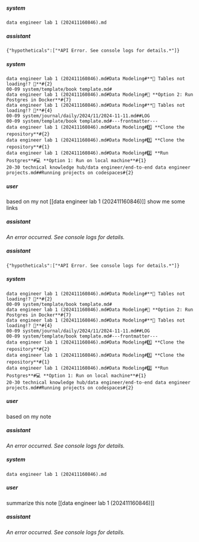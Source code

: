 ##### system
```sc-context
data engineer lab 1 (202411160846).md
```

##### assistant
```lookup
{"hypotheticals":["*API Error. See console logs for details.*"]}
```

##### system
```sc-context
data engineer lab 1 (202411160846).md#Data Modeling#**🚨 Tables not loading!? 🚨**#{2}
00-09 system/template/book template.md#
data engineer lab 1 (202411160846).md#Data Modeling#🐳 **Option 2: Run Postgres in Docker**#{7}
data engineer lab 1 (202411160846).md#Data Modeling#**🚨 Tables not loading!? 🚨**#{4}
00-09 system/journal/daily/2024/11/2024-11-11.md##LOG
00-09 system/template/book template.md#---frontmatter---
data engineer lab 1 (202411160846).md#Data Modeling#1️⃣ **Clone the repository**#{2}
data engineer lab 1 (202411160846).md#Data Modeling#1️⃣ **Clone the repository**#{1}
data engineer lab 1 (202411160846).md#Data Modeling#2️⃣ **Run Postgres**#💻 **Option 1: Run on local machine**#{1}
20-30 technical knowledge hub/data engineer/end-to-end data engineer projects.md##Running projects on codespaces#{2}
```

##### user
based on my not [[data engineer lab 1 (202411160846)]] show me some links

##### assistant
*An error occurred. See console logs for details.*

##### assistant
```lookup
{"hypotheticals":["*API Error. See console logs for details.*"]}
```

##### system
```sc-context
data engineer lab 1 (202411160846).md#Data Modeling#**🚨 Tables not loading!? 🚨**#{2}
00-09 system/template/book template.md#
data engineer lab 1 (202411160846).md#Data Modeling#🐳 **Option 2: Run Postgres in Docker**#{7}
data engineer lab 1 (202411160846).md#Data Modeling#**🚨 Tables not loading!? 🚨**#{4}
00-09 system/journal/daily/2024/11/2024-11-11.md##LOG
00-09 system/template/book template.md#---frontmatter---
data engineer lab 1 (202411160846).md#Data Modeling#1️⃣ **Clone the repository**#{2}
data engineer lab 1 (202411160846).md#Data Modeling#1️⃣ **Clone the repository**#{1}
data engineer lab 1 (202411160846).md#Data Modeling#2️⃣ **Run Postgres**#💻 **Option 1: Run on local machine**#{1}
20-30 technical knowledge hub/data engineer/end-to-end data engineer projects.md##Running projects on codespaces#{2}
```

##### user
based on my note

##### assistant
*An error occurred. See console logs for details.*

##### system
```sc-context
data engineer lab 1 (202411160846).md
```

##### user
summarize this note [[data engineer lab 1 (202411160846)]]

##### assistant
*An error occurred. See console logs for details.*